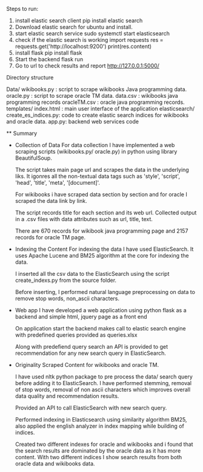 

Steps to run:

1. install elastic search client 
	pip install elastic search
2. Download elastic search for ubuntu and install.
3. start elastic search service
	sudo systemctl start elasticsearch
4. check if the elastic search is working
	import requests
	res = requests.get('http://localhost:9200')
	print(res.content)
5. install flask
	pip install flask
6. Start the backend
	flask run
7. Go to url to check results and report 
	http://127.0.0.1:5000/


Directory structure

Data/
	wikibooks.py : script to scrape wikibooks Java programming data.
	oracle.py : script to scrape oracle TM data.
	data.csv : wikibooks java programming records
	oracleTM.csv : oracle java programming records.
templates/
	index.html : main user interface of the application
elasticsearch/
	create_es_indices.py: code to create elastic search indices for wikibooks and oracle data.
app.py: backend web services code



** Summary

* Collection of Data
	For data collection I have implemented a web scraping scripts (wikibooks.py/ oracle.py) in python using library BeautifulSoup.

	The script takes main page url and scrapes the data in the underlying liks. It igonres all the non-textual data tags such as 'style', 'script', 'head', 'title', 'meta', '[document]'.

	For wikibooks i have scraped data section by section and for oracle I scraped the data link by link.

	The script records title for each section and its web url. Collected output in a .csv files with data attributes such as url, title, text.

	There are 670 records for wikibook java programming page and 2157 records for oracle TM page.

* Indexing the Content
	For indexing the data I have used ElasticSearch. It uses Apache Lucene and BM25 algorithm at the core for indexing the data.

	I inserted all the csv data to the ElasticSearch using the script create_indexs.py from the source folder.

	Before inserting, I performed natural language preprocessing on data to remove stop words, non_ascii characters.

* Web app
	I have developed a web application using python flask as a backend and simple html, jquery page as a front end

	On application start the backend makes call to elastic search engine with predefined queries provided as queries.xlsx

	Along with predefiend query search an API is provided to get recommendation for any new search query in ElasticSearch.

* Originality
	Scraped Content for wikibooks and oracle TM.

	I have used nltk python package to pre process the data/ search query before adding it to ElasticSearch. I have performed stemming, removal of stop words, removal of non ascii characters which improves overall data quality and recommendation results.

	Provided an API to call ElasticSearch with new search query.

	Performed indexing in Elasticsearch using similarity algorithm BM25, also applied the english analyzer in index mapping while building of indices.

	Created two different indexes for oracle and wikibooks and i found that the search results are dominated by the oracle data as it has more content. With two different indices I show search results from both oracle data and wikibooks data.

